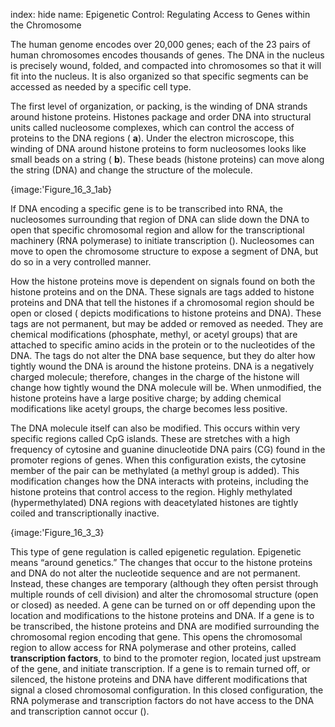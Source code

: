 index: hide
name: Epigenetic Control: Regulating Access to Genes within the Chromosome

The human genome encodes over 20,000 genes; each of the 23 pairs of human chromosomes encodes thousands of genes. The DNA in the nucleus is precisely wound, folded, and compacted into chromosomes so that it will fit into the nucleus. It is also organized so that specific segments can be accessed as needed by a specific cell type.

The first level of organization, or packing, is the winding of DNA strands around histone proteins. Histones package and order DNA into structural units called nucleosome complexes, which can control the access of proteins to the DNA regions ( **a**). Under the electron microscope, this winding of DNA around histone proteins to form nucleosomes looks like small beads on a string ( **b**). These beads (histone proteins) can move along the string (DNA) and change the structure of the molecule.


{image:'Figure_16_3_1ab}
        

If DNA encoding a specific gene is to be transcribed into RNA, the nucleosomes surrounding that region of DNA can slide down the DNA to open that specific chromosomal region and allow for the transcriptional machinery (RNA polymerase) to initiate transcription (). Nucleosomes can move to open the chromosome structure to expose a segment of DNA, but do so in a very controlled manner.

How the histone proteins move is dependent on signals found on both the histone proteins and on the DNA. These signals are tags added to histone proteins and DNA that tell the histones if a chromosomal region should be open or closed ( depicts modifications to histone proteins and DNA). These tags are not permanent, but may be added or removed as needed. They are chemical modifications (phosphate, methyl, or acetyl groups) that are attached to specific amino acids in the protein or to the nucleotides of the DNA. The tags do not alter the DNA base sequence, but they do alter how tightly wound the DNA is around the histone proteins. DNA is a negatively charged molecule; therefore, changes in the charge of the histone will change how tightly wound the DNA molecule will be. When unmodified, the histone proteins have a large positive charge; by adding chemical modifications like acetyl groups, the charge becomes less positive.

The DNA molecule itself can also be modified. This occurs within very specific regions called CpG islands. These are stretches with a high frequency of cytosine and guanine dinucleotide DNA pairs (CG) found in the promoter regions of genes. When this configuration exists, the cytosine member of the pair can be methylated (a methyl group is added). This modification changes how the DNA interacts with proteins, including the histone proteins that control access to the region. Highly methylated (hypermethylated) DNA regions with deacetylated histones are tightly coiled and transcriptionally inactive.


{image:'Figure_16_3_3}
        

This type of gene regulation is called epigenetic regulation. Epigenetic means “around genetics.” The changes that occur to the histone proteins and DNA do not alter the nucleotide sequence and are not permanent. Instead, these changes are temporary (although they often persist through multiple rounds of cell division) and alter the chromosomal structure (open or closed) as needed. A gene can be turned on or off depending upon the location and modifications to the histone proteins and DNA. If a gene is to be transcribed, the histone proteins and DNA are modified surrounding the chromosomal region encoding that gene. This opens the chromosomal region to allow access for RNA polymerase and other proteins, called  **transcription factors**, to bind to the promoter region, located just upstream of the gene, and initiate transcription. If a gene is to remain turned off, or silenced, the histone proteins and DNA have different modifications that signal a closed chromosomal configuration. In this closed configuration, the RNA polymerase and transcription factors do not have access to the DNA and transcription cannot occur ().
